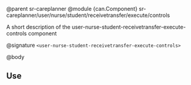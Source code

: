 @parent sr-careplanner
@module {can.Component} sr-careplanner/user/nurse/student/receivetransfer/execute/controls <user-nurse-student-receivetransfer-execute-controls>

A short description of the user-nurse-student-receivetransfer-execute-controls component

@signature `<user-nurse-student-receivetransfer-execute-controls>`

@body

## Use

